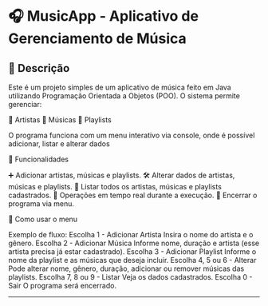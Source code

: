 # 🎧 MusicApp - Aplicativo de Gerenciamento de Música

## 📝 Descrição

Este é um projeto simples de um aplicativo de música feito em Java utilizando Programação Orientada a Objetos (POO). O sistema permite gerenciar:

🎤 Artistas
🎵 Músicas
📜 Playlists

O programa funciona com um menu interativo via console, onde é possível adicionar, listar e alterar dados

🚀 Funcionalidades

➕ Adicionar artistas, músicas e playlists.
🛠️ Alterar dados de artistas, músicas e playlists.
📜 Listar todos os artistas, músicas e playlists cadastrados.
🔁 Operações em tempo real durante a execução.
🏁 Encerrar o programa via menu.

🧠 Como usar o menu

Exemplo de fluxo:
Escolha 1 - Adicionar Artista
Insira o nome do artista e o gênero.
Escolha 2 - Adicionar Música
Informe nome, duração e artista (esse artista precisa já estar cadastrado).
Escolha 3 - Adicionar Playlist
Informe o nome da playlist e as músicas que deseja incluir.
Escolha 4, 5 ou 6 - Alterar
Pode alterar nome, gênero, duração, adicionar ou remover músicas das playlists.
Escolha 7, 8 ou 9 - Listar
Veja os dados cadastrados.
Escolha 0 - Sair
O programa será encerrado.

---
